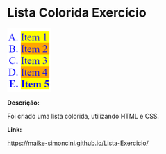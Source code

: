 # Lista Colorida Exercício 

<a><img width="20%" src="img/lista.png"></a>

**Descrição:**

Foi criado uma lista colorida, utilizando HTML e CSS.

**Link:**

https://maike-simoncini.github.io/Lista-Exercicio/
